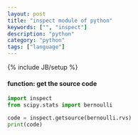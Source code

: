 ```yaml
---
layout: post
title: "inspect module of python"
keywords: ["", "inspect"]
description: "python"
category: "python"
tags: ["language"]
---
```

{% include JB/setup %}


#### function: get the source code

```python
import inspect
from scipy.stats import bernoulli

code = inspect.getsource(bernoulli.rvs)
print(code)
```

